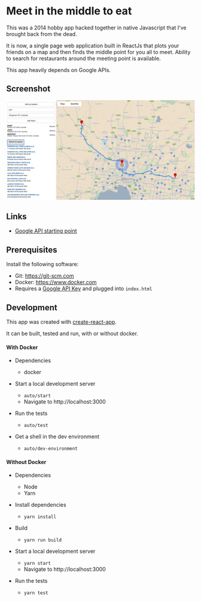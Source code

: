 # Meet in the middle to eat

This was a 2014 hobby app hacked together in native Javascript that I've brought back from the dead.

It is now, a single page web application built in ReactJs that plots your friends on a map and then finds the middle point for you all to meet. Ability to search for restaurants around the meeting point is available.

This app heavily depends on Google APIs.

## Screenshot
![screenshot](https://github.com/lichstars/meet-in-the-middle/blob/master/screenshot/app.png)


## Links
- [Google API starting point](https://developers.google.com/maps/documentation/javascript/tutorial)


## Prerequisites

Install the following software:

- Git: https://git-scm.com
- Docker: https://www.docker.com
- Requires a [Google API Key](https://developers.google.com/maps/documentation/javascript/get-api-key) and plugged into `index.html`

## Development

This app was created with [create-react-app](https://github.com/facebookincubator/create-react-app).

It can be built, tested and run, with or without docker.

#### With Docker
- Dependencies
    - docker


- Start a local development server
    - `auto/start`
    - Navigate to http://localhost:3000


- Run the tests
    - `auto/test`


- Get a shell in the dev environment
    - `auto/dev-environment`

#### Without Docker
- Dependencies
    - Node
    - Yarn


- Install dependencies
    - `yarn install`


- Build
    - `yarn run build`


- Start a local development server
    - `yarn start`
    - Navigate to http://localhost:3000


- Run the tests
    - `yarn test`
